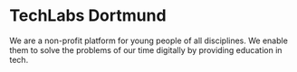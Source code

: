 # TechLabs Dortmund
We are a non-profit platform for young people of all disciplines. We enable them to solve the problems of our time digitally by providing education in tech.
